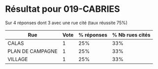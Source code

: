 # Résultat pour 019-CABRIES

Sur 4 réponses dont 3 avec une rue cité (taux réussite 75%)

| Rue | Vote | % réponses | % Nb rues cités|
|-----|------|------------|----------------|
| CALAS | 1 | 25% | 33%|
| PLAN DE CAMPAGNE | 1 | 25% | 33%|
| VILLAGE | 1 | 25% | 33%|
